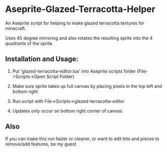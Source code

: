 # Aseprite-Glazed-Terracotta-Helper
An Aseprite script for helping to make glazed terracotta textures for minecraft.

Uses 45 degree mirroring and also rotates the resulting sprite into the 4 quadrants of the sprite.


## Installation and Usage:
1. Put 'glazed-terracotta-editor.lua' into Aseprite scripts folder (File->Scripts->Open Script Folder)

4. Make sure sprite takes up full canvas by placing pixels in the top left and bottom right

2. Run script with File->Scripts->glazed-terracotta-editor

5. Updates only occur on bottom right corner of canvas.

## Also
If you can make this run faster or cleaner, or want to edit bits and pieces to remove/add features, be my guest.
